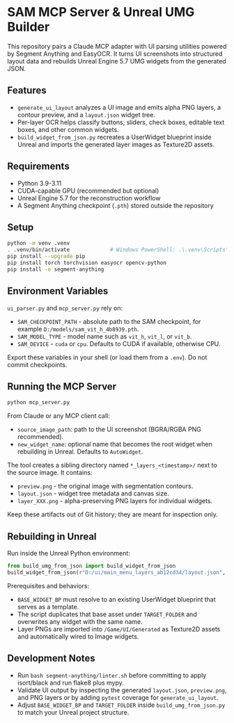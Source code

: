 # SAM MCP Server & Unreal UMG Builder

This repository pairs a Claude MCP adapter with UI parsing utilities powered by Segment Anything and EasyOCR. It turns UI screenshots into structured layout data and rebuilds Unreal Engine 5.7 UMG widgets from the generated JSON.

## Features
- `generate_ui_layout` analyzes a UI image and emits alpha PNG layers, a contour preview, and a `layout.json` widget tree.
- Per-layer OCR helps classify buttons, sliders, check boxes, editable text boxes, and other common widgets.
- `build_widget_from_json.py` recreates a UserWidget blueprint inside Unreal and imports the generated layer images as Texture2D assets.

## Requirements
- Python 3.9-3.11
- CUDA-capable GPU (recommended but optional)
- Unreal Engine 5.7 for the reconstruction workflow
- A Segment Anything checkpoint (`.pth`) stored outside the repository

## Setup
```bash
python -m venv .venv
. .venv/bin/activate             # Windows PowerShell: .\.venv\Scripts\Activate.ps1
pip install --upgrade pip
pip install torch torchvision easyocr opencv-python
pip install -e segment-anything
```

## Environment Variables
`ui_parser.py` and `mcp_server.py` rely on:

- `SAM_CHECKPOINT_PATH` - absolute path to the SAM checkpoint, for example `D:/models/sam_vit_h_4b8939.pth`.
- `SAM_MODEL_TYPE` - model name such as `vit_h`, `vit_l`, or `vit_b`.
- `SAM_DEVICE` - `cuda` or `cpu`. Defaults to CUDA if available, otherwise CPU.

Export these variables in your shell (or load them from a `.env`). Do not commit checkpoints.

## Running the MCP Server
```bash
python mcp_server.py
```

From Claude or any MCP client call:

- `source_image_path`: path to the UI screenshot (BGRA/RGBA PNG recommended).
- `new_widget_name`: optional name that becomes the root widget when rebuilding in Unreal. Defaults to `AutoWidget`.

The tool creates a sibling directory named `*_layers_<timestamp>/` next to the source image. It contains:

- `preview.png` - the original image with segmentation contours.
- `layout.json` - widget tree metadata and canvas size.
- `layer_XXX.png` - alpha-preserving PNG layers for individual widgets.

Keep these artifacts out of Git history; they are meant for inspection only.

## Rebuilding in Unreal
Run inside the Unreal Python environment:

```python
from build_umg_from_json import build_widget_from_json
build_widget_from_json(r"D:/ui/main_menu_layers_ab12cd34/layout.json", "AutoWidget")
```

Prerequisites and behaviors:
- `BASE_WIDGET_BP` must resolve to an existing UserWidget blueprint that serves as a template.
- The script duplicates that base asset under `TARGET_FOLDER` and overwrites any widget with the same name.
- Layer PNGs are imported into `/Game/UI/Generated` as Texture2D assets and automatically wired to Image widgets.

## Development Notes
- Run `bash segment-anything/linter.sh` before committing to apply isort/black and run flake8 plus mypy.
- Validate UI output by inspecting the generated `layout.json`, `preview.png`, and PNG layers or by adding `pytest` coverage for `generate_ui_layout`.
- Adjust `BASE_WIDGET_BP` and `TARGET_FOLDER` inside `build_umg_from_json.py` to match your Unreal project structure.
